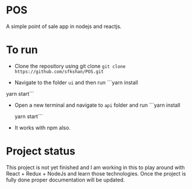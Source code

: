 # POS
A simple point of sale app in nodejs and reactjs.

# To run

- Clone the repository using git clone
  ```git clone https://github.com/sfkshan/POS.git```

- Navigate to the folder ```ui``` and then run ```yarn install

yarn start```


- Open a new terminal and navigate to ```api``` folder and run ```yarn install

   yarn start```
   
- It works with npm also.

# Project status
This project is not yet finished and I am working in this to play around with React + Redux + NodeJs and learn those technologies. Once the project is fully done proper documentation will be updated.
